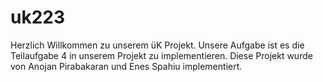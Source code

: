 # uk223

Herzlich Willkommen zu unserem üK Projekt. Unsere Aufgabe ist es die Teilaufgabe 4 in unserem Projekt zu implementieren.
Diese Projekt wurde von Anojan Pirabakaran und Enes Spahiu implementiert.